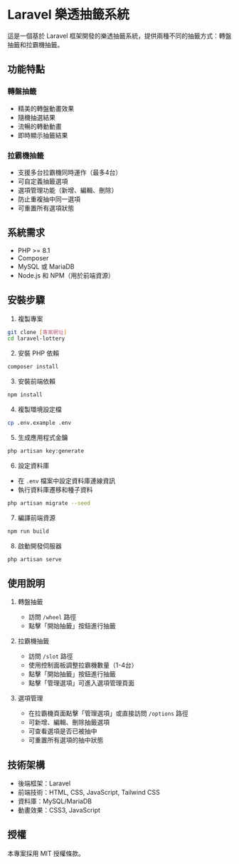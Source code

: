 # Laravel 樂透抽籤系統

這是一個基於 Laravel 框架開發的樂透抽籤系統，提供兩種不同的抽籤方式：轉盤抽籤和拉霸機抽籤。

## 功能特點

### 轉盤抽籤
- 精美的轉盤動畫效果
- 隨機抽選結果
- 流暢的轉動動畫
- 即時顯示抽籤結果

### 拉霸機抽籤
- 支援多台拉霸機同時運作（最多4台）
- 可自定義抽籤選項
- 選項管理功能（新增、編輯、刪除）
- 防止重複抽中同一選項
- 可重置所有選項狀態

## 系統需求

- PHP >= 8.1
- Composer
- MySQL 或 MariaDB
- Node.js 和 NPM（用於前端資源）

## 安裝步驟

1. 複製專案
```bash
git clone [專案網址]
cd laravel-lottery
```

2. 安裝 PHP 依賴
```bash
composer install
```

3. 安裝前端依賴
```bash
npm install
```

4. 複製環境設定檔
```bash
cp .env.example .env
```

5. 生成應用程式金鑰
```bash
php artisan key:generate
```

6. 設定資料庫
- 在 `.env` 檔案中設定資料庫連線資訊
- 執行資料庫遷移和種子資料
```bash
php artisan migrate --seed
```

7. 編譯前端資源
```bash
npm run build
```

8. 啟動開發伺服器
```bash
php artisan serve
```

## 使用說明

1. 轉盤抽籤
   - 訪問 `/wheel` 路徑
   - 點擊「開始抽籤」按鈕進行抽籤

2. 拉霸機抽籤
   - 訪問 `/slot` 路徑
   - 使用控制面板調整拉霸機數量（1-4台）
   - 點擊「開始抽籤」按鈕進行抽籤
   - 點擊「管理選項」可進入選項管理頁面

3. 選項管理
   - 在拉霸機頁面點擊「管理選項」或直接訪問 `/options` 路徑
   - 可新增、編輯、刪除抽籤選項
   - 可查看選項是否已被抽中
   - 可重置所有選項的抽中狀態

## 技術架構

- 後端框架：Laravel
- 前端技術：HTML, CSS, JavaScript, Tailwind CSS
- 資料庫：MySQL/MariaDB
- 動畫效果：CSS3, JavaScript

## 授權

本專案採用 MIT 授權條款。
